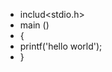 - includ<stdio.h>
- main ()
- {
- printf('hello world');
- }

<!---
babli5775/babli5775 is a ✨ special ✨ repository because its `README.md` (this file) appears on your GitHub profile.
You can click the Preview link to take a look at your changes.
--->
